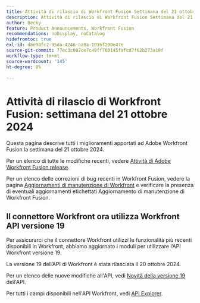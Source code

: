 ```yaml
---
title: Attività di rilascio di Workfront Fusion Settimana del 21 ottobre 2024
description: Attività di rilascio di Workfront Fusion Settimana del 21 ottobre 2024
author: Becky
feature: Product Announcements, Workfront Fusion
recommendations: noDisplay, noCatalog
hidefromtoc: true
exl-id: d8e08fc2-95da-4246-aa8a-1016f200e47e
source-git-commit: 77ec3c007ce7c49ff760145fafcd7f62b273a18f
workflow-type: tm+mt
source-wordcount: '145'
ht-degree: 0%

---
```


# Attività di rilascio di Workfront Fusion: settimana del 21 ottobre 2024

Questa pagina descrive tutti i miglioramenti apportati ad Adobe Workfront Fusion la settimana del 21 ottobre 2024.

Per un elenco di tutte le modifiche recenti, vedere [Attività di Adobe Workfront Fusion release](/help/workfront-fusion/fusion-product-releases/fusion-release-activity.md).

Per un elenco delle correzioni di bug recenti in Workfront Fusion, vedere la pagina [Aggiornamenti di manutenzione di Workfront](https://experienceleague.adobe.com/docs/workfront-known-issues/releases/current-updates.html) e verificare la presenza di eventuali aggiornamenti etichettati Aggiornamento di manutenzione di Workfront Fusion.

## Il connettore Workfront ora utilizza Workfront API versione 19

Per assicurarci che il connettore Workfront utilizzi le funzionalità più recenti disponibili in Workfront, abbiamo aggiornato i moduli per utilizzare l’API Workfront versione 19.

La versione 19 dell’API di Workfront è stata rilasciata il 20 ottobre 2024.

Per un elenco delle nuove modifiche all&#39;API, vedi [Novità della versione 19](https://experienceleague.adobe.com/en/docs/workfront/using/adobe-workfront-api/api-notes/new-api-version-19) dell&#39;API.

Per tutti i campi disponibili nell&#39;API Workfront, vedi [API Explorer](https://developer.adobe.com/workfront/api-explorer).
